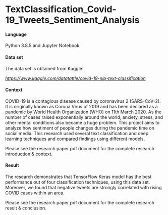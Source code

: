# TextClassification_Covid-19_Tweets_Sentiment_Analysis

#### Language
Python 3.8.5 and Jupyter Notebook

#### Data set

The data set is obtained from Kaggle:

_https://www.kaggle.com/datatattle/covid-19-nlp-text-classification_

#### Context

COVID-19 is a contagious disease caused by coronavirus 2 (SARS-CoV-2). It is originally known as Corona Virus of 2019 and has been declared as a pandemic by World Health Organization (WHO) on 11th March 2020. As the number of cases raised exponentially around the world, anxiety, stress, and other mental conditions also became a huge problem. This project aims to analyze how sentiment of people changes during the pandemic time on social media. This research used several text classification and deep learning techniques and compared findings using different models. 

Please see the research paper pdf document for the complete research introduction & context.

#### Result

The research demonstrates that TensorFlow Keras model has the best performance out of four classification techniques, using this data set. Moreover, we found that negative tweets are strongly correlated with rising COVID cases within an area.

Please see the research paper pdf document for the complete research result & conclusion.
